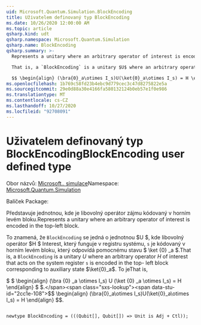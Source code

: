 ```yaml
---
uid: Microsoft.Quantum.Simulation.BlockEncoding
title: Uživatelem definovaný typ BlockEncoding
ms.date: 10/26/2020 12:00:00 AM
ms.topic: article
qsharp.kind: udt
qsharp.namespace: Microsoft.Quantum.Simulation
qsharp.name: BlockEncoding
qsharp.summary: >-
  Represents a unitary where an arbitrary operator of interest is encoded in the top-left block.

  That is, a `BlockEncoding` is a unitary $U$ where an arbitrary operator $H$ of interest that acts on the system register `s` is encoded in the top- left block corresponding to auxiliary state $\ket{0}_a$. That is,

  $$ \begin{align} (\bra{0}_a\otimes I_s)U(\ket{0}_a\otimes I_s) = H \end{align} $$.
ms.openlocfilehash: 1b769c58fd23b4ebc9d779cec3c47d8275822e5a
ms.sourcegitcommit: 29e0d88a30e4166fa580132124b0eb57e1f0e986
ms.translationtype: MT
ms.contentlocale: cs-CZ
ms.lasthandoff: 10/27/2020
ms.locfileid: "92708091"
---
```

# <a name="blockencoding-user-defined-type"></a><span data-ttu-id="2cc1e-102">Uživatelem definovaný typ BlockEncoding</span><span class="sxs-lookup"><span data-stu-id="2cc1e-102">BlockEncoding user defined type</span></span>

<span data-ttu-id="2cc1e-103">Obor názvů: [Microsoft.. simulace](xref:Microsoft.Quantum.Simulation)</span><span class="sxs-lookup"><span data-stu-id="2cc1e-103">Namespace: [Microsoft.Quantum.Simulation](xref:Microsoft.Quantum.Simulation)</span></span>

<span data-ttu-id="2cc1e-104">Balíček [](https://nuget.org/packages/)</span><span class="sxs-lookup"><span data-stu-id="2cc1e-104">Package: [](https://nuget.org/packages/)</span></span>


<span data-ttu-id="2cc1e-105">Představuje jednotnou, kde je libovolný operátor zájmu kódovaný v horním levém bloku.</span><span class="sxs-lookup"><span data-stu-id="2cc1e-105">Represents a unitary where an arbitrary operator of interest is encoded in the top-left block.</span></span>

<span data-ttu-id="2cc1e-106">To znamená, že `BlockEncoding` se jedná o jednotnou $U $, kde libovolný operátor $H $ Interest, který funguje v registru systému, `s` je kódovaný v horním levém bloku, který odpovídá pomocnému stavu $ \ket {0} _a $.</span><span class="sxs-lookup"><span data-stu-id="2cc1e-106">That is, a `BlockEncoding` is a unitary $U$ where an arbitrary operator $H$ of interest that acts on the system register `s` is encoded in the top- left block corresponding to auxiliary state $\ket{0}_a$.</span></span> <span data-ttu-id="2cc1e-107">To je</span><span class="sxs-lookup"><span data-stu-id="2cc1e-107">That is,</span></span>

<span data-ttu-id="2cc1e-108">$ $ \begin{align} (\bra {0} _a \otimes I_s) U (\ket {0} _a \otimes I_s) = H \end{align} $ $.</span><span class="sxs-lookup"><span data-stu-id="2cc1e-108">$$ \begin{align} (\bra{0}_a\otimes I_s)U(\ket{0}_a\otimes I_s) = H \end{align} $$.</span></span>

```qsharp

newtype BlockEncoding = (((Qubit[], Qubit[]) => Unit is Adj + Ctl));
```

